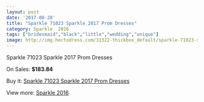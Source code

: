 ```yaml
---
layout: post
date: '2017-08-28'
title: "Sparkle 71023 Sparkle 2017 Prom Dresses"
category: Sparkle  2016
tags: ["bridesmaid","black","little","wedding","unique"]
image: http://img.hectodress.com/31322-thickbox_default/sparkle-71023-sparkle-2012-prom-dresses.jpg
---
```

Sparkle 71023 Sparkle 2017 Prom Dresses

On Sales: **$183.84**
<a href="https://www.hectodress.com/sparkle-2013/14367-sparkle-71023-sparkle-2012-prom-dresses.html"><amp-img layout="responsive" width="600" height="600" src="//img.hectodress.com/31322-thickbox_default/sparkle-71023-sparkle-2012-prom-dresses.jpg" alt="Sparkle 71023 Sparkle 2017 Prom Dresses 0" /></a>

Buy it: [Sparkle 71023 Sparkle 2017 Prom Dresses](https://www.hectodress.com/sparkle-2013/14367-sparkle-71023-sparkle-2012-prom-dresses.html "Sparkle 71023 Sparkle 2017 Prom Dresses")

View more: [Sparkle  2016](https://www.hectodress.com/255-sparkle-2013 "Sparkle  2016")